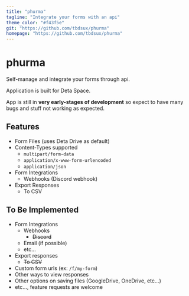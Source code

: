 ```yaml
---
title: "phurma"
tagline: "Integrate your forms with an api"
theme_color: "#f43f5e"
git: "https://github.com/tbdsux/phurma"
homepage: "https://github.com/tbdsux/phurma"
---
```


# phurma

Self-manage and integrate your forms through api.

Application is built for Deta Space.

App is still in **very early-stages of development** so expect to have many bugs and stuff not working as expected.

## Features

- Form Files (uses Deta Drive as default)
- Content-Types supported
  - `multipart/form-data`
  - `application/x-www-form-urlencoded`
  - `application/json`
- Form Integrations
  - Webhooks (Discord webhook)
- Export Responses
  - To CSV

## To Be Implemented

- Form Integrations
  - Webhooks
    - ~~Discord~~
  - Email (if possible)
  - etc...
- Export responses
  - ~~To CSV~~
- Custom form urls (ex: `/f/my-form`)
- Other ways to view responses
- Other options on saving files (GoogleDrive, OneDrive, etc...)
- etc..., feature requests are welcome
